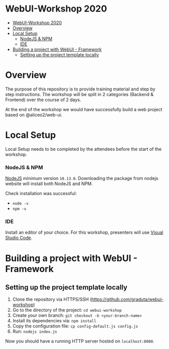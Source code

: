 # WebUI-Workshop 2020

- [WebUI-Workshop 2020](#webui-workshop-2020)
- [Overview](#overview)
- [Local Setup](#local-setup)
    - [NodeJS & NPM](#nodejs--npm)
    - [IDE](#ide)
- [Building a project with WebUI - Framework](#building-a-project-with-webui---framework)
  - [Setting up the project template locally](#setting-up-the-project-template-locally)

# Overview

The purpose of this repository is to provide training material and step by step instructions. The workshop will be split in 2 categories (Backend & Frontend) over the course of 2 days. 

At the end of the workshop we would have successfully build a web project based on @aliceo2/web-ui.

# Local Setup

Local Setup needs to be completed by the attendees before the start of the workshop.

### NodeJS & NPM
[NodeJS](https://nodejs.org/en/) minimum version `10.13.0`. 
Downloading the package from nodejs website will install both NodeJS and NPM.

Check installation was successful: 
* `node -v`
* `npm -v`

### IDE
Install an editor of your choice. For this workshop, presenters will use [Visual Studio Code](https://code.visualstudio.com).

# Building a project with WebUI - Framework

## Setting up the project template locally

1. Clone the repository via HTTPS/SSH (https://github.com/graduta/webui-workshop)
2. Go to the directory of the project: `cd webui-workshop`
3. Create your own branch: `git checkout -b <your-branch-name>`
4. Install its dependencies via: `npm install`
5. Copy the configuration file: `cp config-default.js config.js`
6. Run: `nodejs index.js`

Now you should have a running HTTP server hosted on `localhost:8080`.

